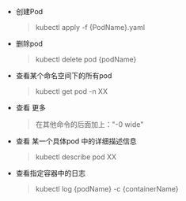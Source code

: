 <!-- ## Kubernet系列（5）常用命令 -->


- 创建Pod
  > kubectl apply -f {PodName}.yaml

- 删除pod
  > kubectl delete pod {podName}

- 查看某个命名空间下的所有pod
   > kubectl get pod -n XX

- 查看 更多 
  > 在其他命令的后面加上："-0 wide"
 
- 查看 某一个具体pod 中的详细描述信息
   > kubectl describe pod XX




- 查看指定容器中的日志
   > kubectl log {podName} -c {containerName}
